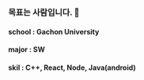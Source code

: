 ### 목표는 사람입니다. 👋

#### school : Gachon University
#### major : SW
#### skil : C++, React, Node, Java(android)
